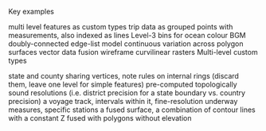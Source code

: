 Key examples

multi level features as custom types
trip data as grouped points with measurements, also indexed as lines
Level-3 bins for ocean colour
BGM doubly-connected edge-list model
continuous variation across polygon surfaces
vector data fusion
wireframe curvilinear rasters
Multi-level custom types

state and county sharing vertices, note rules on internal rings (discard them, leave one level for simple features)
pre-computed topologically sound resolutions (i.e. district precision for a state boundary vs. country precision)
a voyage track, intervals within it, fine-resolution underway measures, specific stations
a fused surface, a combination of contour lines with a constant Z fused with polygons without elevation
